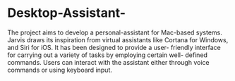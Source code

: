 # Desktop-Assistant-
 The project aims to develop a personal-assistant for Mac-based systems. Jarvis draws its inspiration from virtual assistants like Cortana for Windows, and Siri for iOS. It has been designed to provide a user- friendly interface for carrying out a variety of tasks by employing certain well- defined commands. Users can interact with the assistant either through voice commands or using keyboard input.
